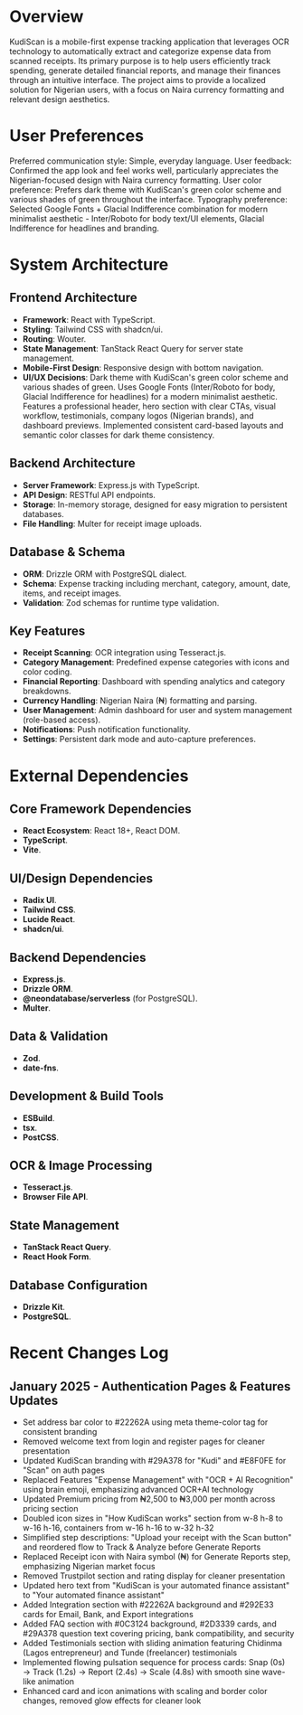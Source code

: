# Overview

KudiScan is a mobile-first expense tracking application that leverages OCR technology to automatically extract and categorize expense data from scanned receipts. Its primary purpose is to help users efficiently track spending, generate detailed financial reports, and manage their finances through an intuitive interface. The project aims to provide a localized solution for Nigerian users, with a focus on Naira currency formatting and relevant design aesthetics.

# User Preferences

Preferred communication style: Simple, everyday language.
User feedback: Confirmed the app look and feel works well, particularly appreciates the Nigerian-focused design with Naira currency formatting.
User color preference: Prefers dark theme with KudiScan's green color scheme and various shades of green throughout the interface.
Typography preference: Selected Google Fonts + Glacial Indifference combination for modern minimalist aesthetic - Inter/Roboto for body text/UI elements, Glacial Indifference for headlines and branding.

# System Architecture

## Frontend Architecture
- **Framework**: React with TypeScript.
- **Styling**: Tailwind CSS with shadcn/ui.
- **Routing**: Wouter.
- **State Management**: TanStack React Query for server state management.
- **Mobile-First Design**: Responsive design with bottom navigation.
- **UI/UX Decisions**: Dark theme with KudiScan's green color scheme and various shades of green. Uses Google Fonts (Inter/Roboto for body, Glacial Indifference for headlines) for a modern minimalist aesthetic. Features a professional header, hero section with clear CTAs, visual workflow, testimonials, company logos (Nigerian brands), and dashboard previews. Implemented consistent card-based layouts and semantic color classes for dark theme consistency.

## Backend Architecture
- **Server Framework**: Express.js with TypeScript.
- **API Design**: RESTful API endpoints.
- **Storage**: In-memory storage, designed for easy migration to persistent databases.
- **File Handling**: Multer for receipt image uploads.

## Database & Schema
- **ORM**: Drizzle ORM with PostgreSQL dialect.
- **Schema**: Expense tracking including merchant, category, amount, date, items, and receipt images.
- **Validation**: Zod schemas for runtime type validation.

## Key Features
- **Receipt Scanning**: OCR integration using Tesseract.js.
- **Category Management**: Predefined expense categories with icons and color coding.
- **Financial Reporting**: Dashboard with spending analytics and category breakdowns.
- **Currency Handling**: Nigerian Naira (₦) formatting and parsing.
- **User Management**: Admin dashboard for user and system management (role-based access).
- **Notifications**: Push notification functionality.
- **Settings**: Persistent dark mode and auto-capture preferences.

# External Dependencies

## Core Framework Dependencies
- **React Ecosystem**: React 18+, React DOM.
- **TypeScript**.
- **Vite**.

## UI/Design Dependencies
- **Radix UI**.
- **Tailwind CSS**.
- **Lucide React**.
- **shadcn/ui**.

## Backend Dependencies
- **Express.js**.
- **Drizzle ORM**.
- **@neondatabase/serverless** (for PostgreSQL).
- **Multer**.

## Data & Validation
- **Zod**.
- **date-fns**.

## Development & Build Tools
- **ESBuild**.
- **tsx**.
- **PostCSS**.

## OCR & Image Processing
- **Tesseract.js**.
- **Browser File API**.

## State Management
- **TanStack React Query**.
- **React Hook Form**.

## Database Configuration
- **Drizzle Kit**.
- **PostgreSQL**.

# Recent Changes Log

## January 2025 - Authentication Pages & Features Updates
- Set address bar color to #22262A using meta theme-color tag for consistent branding
- Removed welcome text from login and register pages for cleaner presentation
- Updated KudiScan branding with #29A378 for "Kudi" and #E8F0FE for "Scan" on auth pages
- Replaced Features "Expense Management" with "OCR + AI Recognition" using brain emoji, emphasizing advanced OCR+AI technology
- Updated Premium pricing from ₦2,500 to ₦3,000 per month across pricing section
- Doubled icon sizes in "How KudiScan works" section from w-8 h-8 to w-16 h-16, containers from w-16 h-16 to w-32 h-32
- Simplified step descriptions: "Upload your receipt with the Scan button" and reordered flow to Track & Analyze before Generate Reports
- Replaced Receipt icon with Naira symbol (₦) for Generate Reports step, emphasizing Nigerian market focus
- Removed Trustpilot section and rating display for cleaner presentation
- Updated hero text from "KudiScan is your automated finance assistant" to "Your automated finance assistant"
- Added Integration section with #22262A background and #292E33 cards for Email, Bank, and Export integrations
- Added FAQ section with #0C3124 background, #2D3339 cards, and #29A378 question text covering pricing, bank compatibility, and security
- Added Testimonials section with sliding animation featuring Chidinma (Lagos entrepreneur) and Tunde (freelancer) testimonials
- Implemented flowing pulsation sequence for process cards: Snap (0s) → Track (1.2s) → Report (2.4s) → Scale (4.8s) with smooth sine wave-like animation
- Enhanced card and icon animations with scaling and border color changes, removed glow effects for cleaner look